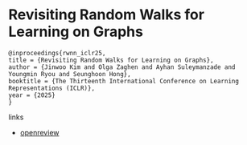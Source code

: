 # Revisiting Random Walks for Learning on Graphs

```
@inproceedings{rwnn_iclr25,
title = {Revisiting Random Walks for Learning on Graphs},
author = {Jinwoo Kim and Olga Zaghen and Ayhan Suleymanzade and Youngmin Ryou and Seunghoon Hong},
booktitle = {The Thirteenth International Conference on Learning Representations (ICLR)},
year = {2025}
}
```

links
- [openreview](https://openreview.net/forum?id=SG1R2H3fa1)
